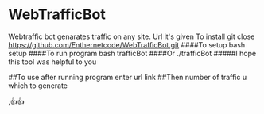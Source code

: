 # WebTrafficBot

Webtraffic bot genarates traffic on any site. Url it's given
To install
 git close https://github.com/Enthernetcode/WebTrafficBot.git
####To setup
 bash setup
####To run program
  bash trafficBot
####Or
 ./trafficBot
#####I hope this tool was helpful to you

##To use after running program enter url link
##Then number of traffic u which to generate

,👍👍
